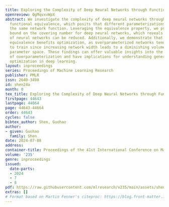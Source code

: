 ```yaml
---
title: Exploring the Complexity of Deep Neural Networks through Functional Equivalence
openreview: QgMqvxvWpX
abstract: We investigate the complexity of deep neural networks through the lens of
  functional equivalence, which posits that different parameterizations can yield
  the same network function. Leveraging the equivalence property, we present a novel
  bound on the covering number for deep neural networks, which reveals that the complexity
  of neural networks can be reduced. Additionally, we demonstrate that functional
  equivalence benefits optimization, as overparameterized networks tend to be easier
  to train since increasing network width leads to a diminishing volume of the effective
  parameter space. These findings can offer valuable insights into the phenomenon
  of overparameterization and have implications for understanding generalization and
  optimization in deep learning.
layout: inproceedings
series: Proceedings of Machine Learning Research
publisher: PMLR
issn: 2640-3498
id: shen24a
month: 0
tex_title: Exploring the Complexity of Deep Neural Networks through Functional Equivalence
firstpage: 44643
lastpage: 44664
page: 44643-44664
order: 44643
cycles: false
bibtex_author: Shen, Guohao
author:
- given: Guohao
  family: Shen
date: 2024-07-08
address:
container-title: Proceedings of the 41st International Conference on Machine Learning
volume: '235'
genre: inproceedings
issued:
  date-parts:
  - 2024
  - 7
  - 8
pdf: https://raw.githubusercontent.com/mlresearch/v235/main/assets/shen24a/shen24a.pdf
extras: []
# Format based on Martin Fenner's citeproc: https://blog.front-matter.io/posts/citeproc-yaml-for-bibliographies/
---
```

